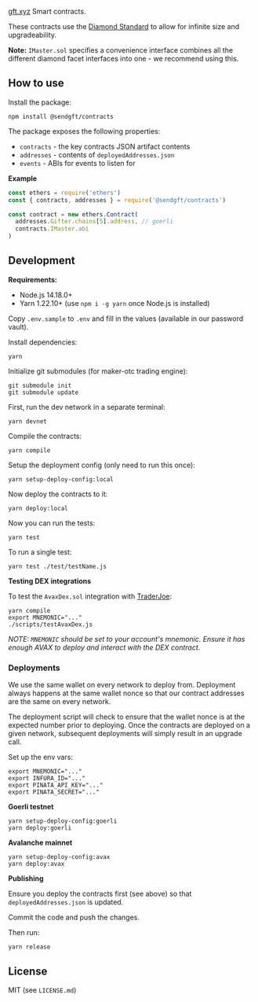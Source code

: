 [gft.xyz](https://gft.xyz) Smart contracts.

These contracts use the [Diamond Standard](https://github.com/mudgen/diamond-1-hardhat) to allow for infinite 
size and upgradeability. 

**Note:** `IMaster.sol` specifies a convenience interface combines all the different diamond facet interfaces into one - we recommend using this.

## How to use

Install the package:

```
npm install @sendgft/contracts
```

The package exposes the following properties:

* `contracts` - the key contracts JSON artifact contents 
* `addresses` - contents of `deployedAddresses.json`
* `events` - ABIs for events to listen for

**Example**

```js
const ethers = require('ethers')
const { contracts, addresses } = require('@sendgft/contracts')

const contract = new ethers.Contract(
  addresses.Gifter.chains[5].address, // goerli
  contracts.IMaster.abi
)
```

## Development

**Requirements:**

* Node.js 14.18.0+
* Yarn 1.22.10+ (use `npm i -g yarn` once Node.js is installed)

Copy `.env.sample` to `.env` and fill in the values (available in our password vault).

Install dependencies:

```shell
yarn
```

Initialize git submodules (for maker-otc trading engine):

```shell
git submodule init
git submodule update
```

First, run the dev network in a separate terminal:

```shell
yarn devnet
```

Compile the contracts:

```shell
yarn compile
```

Setup the deployment config (only need to run this once):

```shell
yarn setup-deploy-config:local
```

Now deploy the contracts to it:

```shell
yarn deploy:local
```

Now you can run the tests:

```shell
yarn test
```

To run a single test:

```shell
yarn test ./test/testName.js
```

**Testing DEX integrations**

To test the `AvaxDex.sol` integration with [TraderJoe](https://traderjoe.xyz):

```
yarn compile
export MNEMONIC="..." 
./scripts/testAvaxDex.js
```

_NOTE: `MNEMONIC` should be set to your account's mnemonic. Ensure it has enough AVAX to deploy and interact with the DEX contract_.

### Deployments

We use the same wallet on every network to deploy from. Deployment always happens at the same wallet nonce so that our contract addresses are the same on every network.

The deployment script will check to ensure that the wallet nonce is at the expected 
number prior to deploying. Once the contracts are deployed on a given network, subsequent deployments will simply result in an upgrade call.

Set up the env vars:

```shell
export MNEMONIC="..."
export INFURA_ID="..."
export PINATA_API_KEY="..."
export PINATA_SECRET="..."
```

**Goerli testnet**

```shell
yarn setup-deploy-config:goerli
yarn deploy:goerli
```

**Avalanche mainnet**

```shell
yarn setup-deploy-config:avax
yarn deploy:avax
```

**Publishing**

Ensure you deploy the contracts first (see above) so that `deployedAddresses.json` is updated.

Commit the code and push the changes.

Then run:

```shell
yarn release
```

## License

MIT (see `LICENSE.md`)
